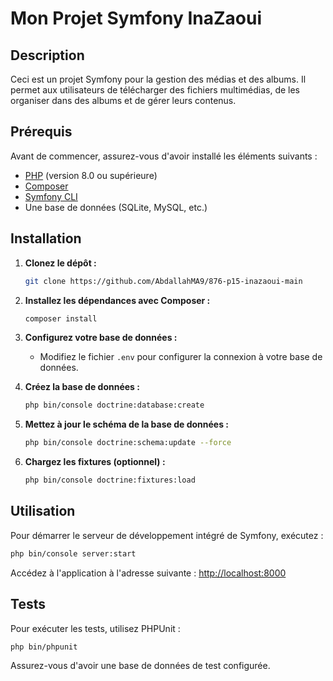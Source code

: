 
# Mon Projet Symfony InaZaoui

## Description

Ceci est un projet Symfony pour la gestion des médias et des albums. Il permet aux utilisateurs de télécharger des fichiers multimédias, de les organiser dans des albums et de gérer leurs contenus.

## Prérequis

Avant de commencer, assurez-vous d'avoir installé les éléments suivants :

- [PHP](https://www.php.net/downloads) (version 8.0 ou supérieure)
- [Composer](https://getcomposer.org/download/)
- [Symfony CLI](https://symfony.com/download)
- Une base de données (SQLite, MySQL, etc.)

## Installation

1. **Clonez le dépôt :**

   ```bash
   git clone https://github.com/AbdallahMA9/876-p15-inazaoui-main
   
   ```

2. **Installez les dépendances avec Composer :**

   ```bash
   composer install
   ```

3. **Configurez votre base de données :**
   - Modifiez le fichier `.env` pour configurer la connexion à votre base de données.

4. **Créez la base de données :**

   ```bash
   php bin/console doctrine:database:create
   ```

5. **Mettez à jour le schéma de la base de données :**

   ```bash
   php bin/console doctrine:schema:update --force
   ```

6. **Chargez les fixtures (optionnel) :**

   ```bash
   php bin/console doctrine:fixtures:load
   ```

## Utilisation

Pour démarrer le serveur de développement intégré de Symfony, exécutez :

```bash
php bin/console server:start
```

Accédez à l'application à l'adresse suivante : [http://localhost:8000](http://localhost:8000)

## Tests

Pour exécuter les tests, utilisez PHPUnit :

```bash
php bin/phpunit
```

Assurez-vous d'avoir une base de données de test configurée.

